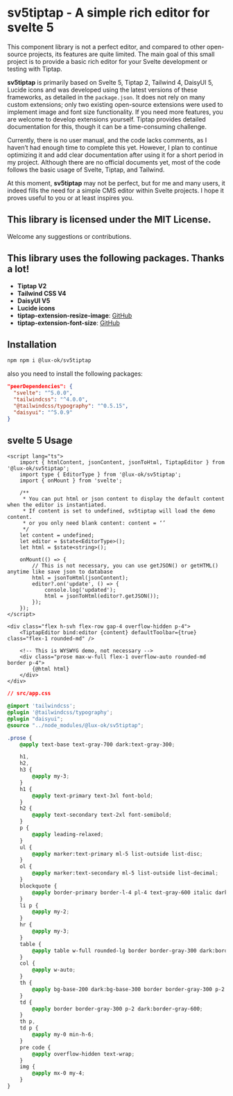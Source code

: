 # sv5tiptap - A simple rich editor for svelte 5

This component library is not a perfect editor, and compared to other open-source projects, its features are quite limited. The main goal of this small project is to provide a basic rich editor for your Svelte development or testing with Tiptap.

**sv5tiptap** is primarily based on Svelte 5, Tiptap 2, Tailwind 4, DaisyUI 5, Lucide icons and was developed using the latest versions of these frameworks, as detailed in the `package.json`. It does not rely on many custom extensions; only two existing open-source extensions were used to implement image and font size functionality. If you need more features, you are welcome to develop extensions yourself. Tiptap provides detailed documentation for this, though it can be a time-consuming challenge.

Currently, there is no user manual, and the code lacks comments, as I haven’t had enough time to complete this yet. However, I plan to continue optimizing it and add clear documentation after using it for a short period in my project. Although there are no official documents yet, most of the code follows the basic usage of Svelte, Tiptap, and Tailwind.

At this moment, **sv5tiptap** may not be perfect, but for me and many users, it indeed fills the need for a simple CMS editor within Svelte projects. I hope it proves useful to you or at least inspires you.

## This library is licensed under the MIT License.

Welcome any suggestions or contributions.

## This library uses the following packages. Thanks a lot!

- **Tiptap V2**
- **Tailwind CSS V4**
- **DaisyUI V5**
- **Lucide icons**
- **tiptap-extension-resize-image**: [GitHub](https://github.com/bae-sh/tiptap-extension-resize-image)
- **tiptap-extension-font-size**: [GitHub](https://github.com/TheNaschkatze/tiptap-extension-font-size)

## Installation

```bash
npm npm i @lux-ok/sv5tiptap
```

also you need to install the following packages:

```json
"peerDependencies": {
  "svelte": "^5.0.0",
  "tailwindcss": "^4.0.0",
  "@tailwindcss/typography": "^0.5.15",
  "daisyui": "^5.0.9"
}
```

## svelte 5 Usage

```svelte
<script lang="ts">
	import { htmlContent, jsonContent, jsonToHtml, TiptapEditor } from '@lux-ok/sv5tiptap';
	import type { EditorType } from '@lux-ok/sv5tiptap';
	import { onMount } from 'svelte';

	/**
	 * You can put html or json content to display the default content when the editor is instantiated.
	 * If content is set to undefined, sv5tiptap will load the demo content.
	 * or you only need blank content: content = ‘’
	 */
	let content = undefined;
	let editor = $state<EditorType>();
	let html = $state<string>();

	onMount(() => {
		// This is not necessary, you can use getJSON() or getHTML() anytime like save json to database
		html = jsonToHtml(jsonContent);
		editor?.on('update', () => {
			console.log('updated');
			html = jsonToHtml(editor?.getJSON());
		});
	});
</script>

<div class="flex h-svh flex-row gap-4 overflow-hidden p-4">
	<TiptapEditor bind:editor {content} defaultToolbar={true} class="flex-1 rounded-md" />

	<!-- This is WYSWYG demo, not necessary -->
	<div class="prose max-w-full flex-1 overflow-auto rounded-md border p-4">
		{@html html}
	</div>
</div>
```

```css
// src/app.css

@import 'tailwindcss';
@plugin '@tailwindcss/typography';
@plugin "daisyui";
@source "../node_modules/@lux-ok/sv5tiptap";

.prose {
	@apply text-base text-gray-700 dark:text-gray-300;

	h1,
	h2,
	h3 {
		@apply my-3;
	}
	h1 {
		@apply text-primary text-3xl font-bold;
	}
	h2 {
		@apply text-secondary text-2xl font-semibold;
	}
	p {
		@apply leading-relaxed;
	}
	ul {
		@apply marker:text-primary ml-5 list-outside list-disc;
	}
	ol {
		@apply marker:text-secondary ml-5 list-outside list-decimal;
	}
	blockquote {
		@apply border-primary border-l-4 pl-4 text-gray-600 italic dark:text-gray-400;
	}
	li p {
		@apply my-2;
	}
	hr {
		@apply my-3;
	}
	table {
		@apply table w-full rounded-lg border border-gray-300 dark:border-gray-600;
	}
	col {
		@apply w-auto;
	}
	th {
		@apply bg-base-200 dark:bg-base-300 border border-gray-300 p-2 text-base font-semibold dark:border-gray-600;
	}
	td {
		@apply border border-gray-300 p-2 dark:border-gray-600;
	}
	th p,
	td p {
		@apply my-0 min-h-6;
	}
	pre code {
		@apply overflow-hidden text-wrap;
	}
	img {
		@apply mx-0 my-4;
	}
}
```
